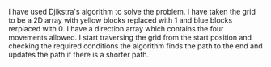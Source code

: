 I have used Djikstra's algorithm to solve the problem. I have taken the grid to be a 2D array with yellow blocks replaced with 1 and blue blocks rerplaced with 0. I have a direction array which 
contains the four movements allowed. I start traversing the grid from the start position and checking the required conditions the algorithm finds the path to the end and updates the path if there 
is a shorter path.
